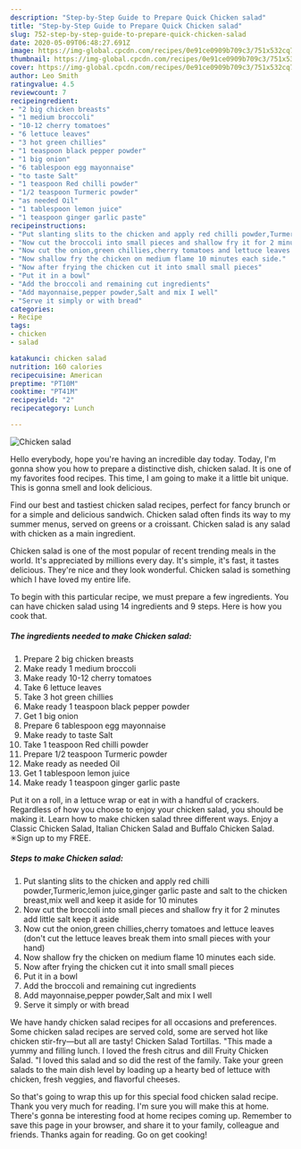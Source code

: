 ```yaml
---
description: "Step-by-Step Guide to Prepare Quick Chicken salad"
title: "Step-by-Step Guide to Prepare Quick Chicken salad"
slug: 752-step-by-step-guide-to-prepare-quick-chicken-salad
date: 2020-05-09T06:48:27.691Z
image: https://img-global.cpcdn.com/recipes/0e91ce0909b709c3/751x532cq70/chicken-salad-recipe-main-photo.jpg
thumbnail: https://img-global.cpcdn.com/recipes/0e91ce0909b709c3/751x532cq70/chicken-salad-recipe-main-photo.jpg
cover: https://img-global.cpcdn.com/recipes/0e91ce0909b709c3/751x532cq70/chicken-salad-recipe-main-photo.jpg
author: Leo Smith
ratingvalue: 4.5
reviewcount: 7
recipeingredient:
- "2 big chicken breasts"
- "1 medium broccoli"
- "10-12 cherry tomatoes"
- "6 lettuce leaves"
- "3 hot green chillies"
- "1 teaspoon black pepper powder"
- "1 big onion"
- "6 tablespoon egg mayonnaise"
- "to taste Salt"
- "1 teaspoon Red chilli powder"
- "1/2 teaspoon Turmeric powder"
- "as needed Oil"
- "1 tablespoon lemon juice"
- "1 teaspoon ginger garlic paste"
recipeinstructions:
- "Put slanting slits to the chicken and apply red chilli powder,Turmeric,lemon juice,ginger garlic paste and salt to the chicken breast,mix well and keep it aside for 10 minutes"
- "Now cut the broccoli into small pieces and shallow fry it for 2 minutes add little salt keep it aside"
- "Now cut the onion,green chillies,cherry tomatoes and lettuce leaves (don&#39;t cut the lettuce leaves break them into small pieces with your hand)"
- "Now shallow fry the chicken on medium flame 10 minutes each side."
- "Now after frying the chicken cut it into small small pieces"
- "Put it in a bowl"
- "Add the broccoli and remaining cut ingredients"
- "Add mayonnaise,pepper powder,Salt and mix I well"
- "Serve it simply or with bread"
categories:
- Recipe
tags:
- chicken
- salad

katakunci: chicken salad 
nutrition: 160 calories
recipecuisine: American
preptime: "PT10M"
cooktime: "PT41M"
recipeyield: "2"
recipecategory: Lunch

---
```



![Chicken salad](https://img-global.cpcdn.com/recipes/0e91ce0909b709c3/751x532cq70/chicken-salad-recipe-main-photo.jpg)

Hello everybody, hope you're having an incredible day today. Today, I'm gonna show you how to prepare a distinctive dish, chicken salad. It is one of my favorites food recipes. This time, I am going to make it a little bit unique. This is gonna smell and look delicious.

Find our best and tastiest chicken salad recipes, perfect for fancy brunch or for a simple and delicious sandwich. Chicken salad often finds its way to my summer menus, served on greens or a croissant. Chicken salad is any salad with chicken as a main ingredient.

Chicken salad is one of the most popular of recent trending meals in the world. It's appreciated by millions every day. It's simple, it's fast, it tastes delicious. They're nice and they look wonderful. Chicken salad is something which I have loved my entire life.


To begin with this particular recipe, we must prepare a few ingredients. You can have chicken salad using 14 ingredients and 9 steps. Here is how you cook that.

<!--inarticleads1-->

##### The ingredients needed to make Chicken salad:

1. Prepare 2 big chicken breasts
1. Make ready 1 medium broccoli
1. Make ready 10-12 cherry tomatoes
1. Take 6 lettuce leaves
1. Take 3 hot green chillies
1. Make ready 1 teaspoon black pepper powder
1. Get 1 big onion
1. Prepare 6 tablespoon egg mayonnaise
1. Make ready to taste Salt
1. Take 1 teaspoon Red chilli powder
1. Prepare 1/2 teaspoon Turmeric powder
1. Make ready as needed Oil
1. Get 1 tablespoon lemon juice
1. Make ready 1 teaspoon ginger garlic paste


Put it on a roll, in a lettuce wrap or eat in with a handful of crackers. Regardless of how you choose to enjoy your chicken salad, you should be making it. Learn how to make chicken salad three different ways. Enjoy a Classic Chicken Salad, Italian Chicken Salad and Buffalo Chicken Salad. ✳︎Sign up to my FREE. 

<!--inarticleads2-->

##### Steps to make Chicken salad:

1. Put slanting slits to the chicken and apply red chilli powder,Turmeric,lemon juice,ginger garlic paste and salt to the chicken breast,mix well and keep it aside for 10 minutes
1. Now cut the broccoli into small pieces and shallow fry it for 2 minutes add little salt keep it aside
1. Now cut the onion,green chillies,cherry tomatoes and lettuce leaves (don&#39;t cut the lettuce leaves break them into small pieces with your hand)
1. Now shallow fry the chicken on medium flame 10 minutes each side.
1. Now after frying the chicken cut it into small small pieces
1. Put it in a bowl
1. Add the broccoli and remaining cut ingredients
1. Add mayonnaise,pepper powder,Salt and mix I well
1. Serve it simply or with bread


We have handy chicken salad recipes for all occasions and preferences. Some chicken salad recipes are served cold, some are served hot like chicken stir-fry—but all are tasty! Chicken Salad Tortillas. &#34;This made a yummy and filling lunch. I loved the fresh citrus and dill Fruity Chicken Salad. &#34;I loved this salad and so did the rest of the family. Take your green salads to the main dish level by loading up a hearty bed of lettuce with chicken, fresh veggies, and flavorful cheeses. 

So that's going to wrap this up for this special food chicken salad recipe. Thank you very much for reading. I'm sure you will make this at home. There's gonna be interesting food at home recipes coming up. Remember to save this page in your browser, and share it to your family, colleague and friends. Thanks again for reading. Go on get cooking!
